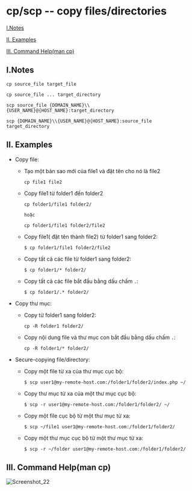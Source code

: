 # cp/scp -- copy files/directories
  [I.Notes](#inotes)

  [II. Examples](#ii-examples)

  [III. Command Help(man cp)](#iii-command-helpman-cp)
  
## I.Notes
```
cp source_file target_file

cp source_file ... target_directory

scp source_file {DOMAIN_NAME}\\{USER_NAME}@{HOST_NAME}:target_directory

scp {DOMAIN_NAME}\\{USER_NAME}@{HOST_NAME}:source_file target_directory
```

## II. Examples
- Copy file:
  - Tạo một bản sao mới của file1 và đặt tên cho nó là file2
    ```
    cp file1 file2
    ```

  - Copy file1 từ folder1 đến folder2
    ```
    cp folder1/file1 folder2/

    hoặc
    
    cp folder1/file1 folder2/file2
    ```

  - Copy file1( đặt tên thành file2) từ folder1 sang folder2:
    ```
    $ cp folder1/file1 folder2/file2
    ```
  - Copy tất cả các file từ folder1 sang folder2:
    ```
    $ cp folder1/* folder2/
    ```
  - Copy tất cả các file bắt đầu bằng dấu chấm `.`:
    ```
    $ cp folder1/.* folder2/
    ```

- Copy thư mục:
  - Copy từ folder1 sang folder2:
    ```
    cp -R folder1 folder2/
    ```

  - Copy nội dung file và thư mục con bắt đầu bằng dấu chấm `.`:
    ```
    cp -R folder1/* folder2/
    ```

- Secure-copying file/directory:
  - Copy một file từ xa của thư mục cục bộ:
    ```
    $ scp user1@my-remote-host.com:/folder1/folder2/index.php ~/
    ```

  - Copy thư mục từ xa của một thư mục cục bộ:
    ```
    $ scp -r user1@my-remote-host.com:/folder1/folder2/ ~/
    ```

  - Copy một file cục bộ từ một thư mục từ xa:
    ```
    $ scp ~/file1 user1@my-remote-host.com:/folder1/folder2/
    ```
  - Copy một thư mục cục bộ từ một thư mục từ xa:
    ```
    $ scp -r ~/folder user1@my-remote-host.com:/folder1/folder2/
    ```

## III. Command Help(man cp)
![Screenshot_22](https://i.imgur.com/dtYVBi2.png)